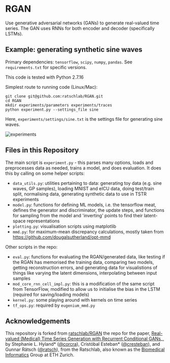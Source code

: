 # RGAN

Use generative adversarial networks (GANs) to generate real-valued time series. The GAN uses RNNs for both encoder and decoder (specifically LSTMs). 

## Example: generating synthetic sine waves

Primary dependencies: `tensorflow`, `scipy`, `numpy`, `pandas`. See `requirements.txt` for specific versions. 

This code is tested with Python 2.7.16

Simplest route to running code (Linux/Mac):
```
git clone git@github.com:ratschlab/RGAN.git
cd RGAN
mkdir experiments/parameters experiments/traces
python experiment.py --settings_file sine
```

Here, `experiments/settings/sine.txt` is the settings file for generating sine waves.

![experiments](experiments/plots/sine_animation.gif)

## Files in this Repository

The main script is `experiment.py` - this parses many options, loads and preprocesses data as needed, trains a model, and does evaluation. It does this by calling on some helper scripts:
- `data_utils.py`: utilities pertaining to data: generating toy data (e.g. sine waves, GP samples), loading MNIST and eICU data, doing test/train split, normalising data, generating synthetic data to use in TSTR experiments
- `model.py`: functions for defining ML models, i.e. the tensorflow meat, defines the generator and discriminator, the update steps, and functions for sampling from the model and 'inverting' points to find their latent-space representations
- `plotting.py`: visualisation scripts using matplotlib
- `mmd.py`: for maximum-mean discrepancy calculations, mostly taken from https://github.com/dougalsutherland/opt-mmd

Other scripts in the repo:
- `eval.py`: functions for evaluating the RGAN/generated data, like testing if the RGAN has memorised the training data, comparing two models, getting reconstruction errors, and generating data for visualistions of things like varying the latent dimensions, interpolating between input samples 
- `mod_core_rnn_cell_impl.py`: this is a modification of the same script from TensorFlow, modified to allow us to initialise the bias in the LSTM (required for saving/loading models)
- `kernel.py`: some playing around with kernels on time series
- `tf_ops.py`: required by `eugenium_mmd.py`

## Acknowledgements

This repository is forked from [ratschlab/RGAN](github.com/ratschlab/RGAN) the repo for the paper, [Real-valued (Medical) Time Series Generation with Recurrent Conditional GANs](https://arxiv.org/abs/1706.02633)_, by Stephanie L. Hyland* ([@corcra](https://github.com/corcra)), Cristóbal Esteban* ([@cresteban](https://github.com/cresteban)), and Gunnar Rätsch ([@ratsch](https://github.com/ratsch)), from the Ratschlab, also known as the [Biomedical Informatics](http://bmi.inf.ethz.ch/) Group at ETH Zurich.